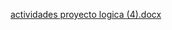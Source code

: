 [actividades proyecto logica (4).docx](https://github.com/user-attachments/files/17447960/actividades.proyecto.logica.4.docx)
